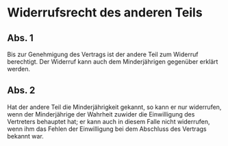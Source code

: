 # Widerrufsrecht des anderen Teils



## Abs. 1

 Bis zur Genehmigung des Vertrags ist der andere Teil zum Widerruf berechtigt. Der Widerruf kann auch dem Minderjährigen gegenüber erklärt werden.

## Abs. 2

 Hat der andere Teil die Minderjährigkeit gekannt, so kann er nur widerrufen, wenn der Minderjährige der Wahrheit zuwider die Einwilligung des Vertreters behauptet hat; er kann auch in diesem Falle nicht widerrufen, wenn ihm das Fehlen der Einwilligung bei dem Abschluss des Vertrags bekannt war. 

